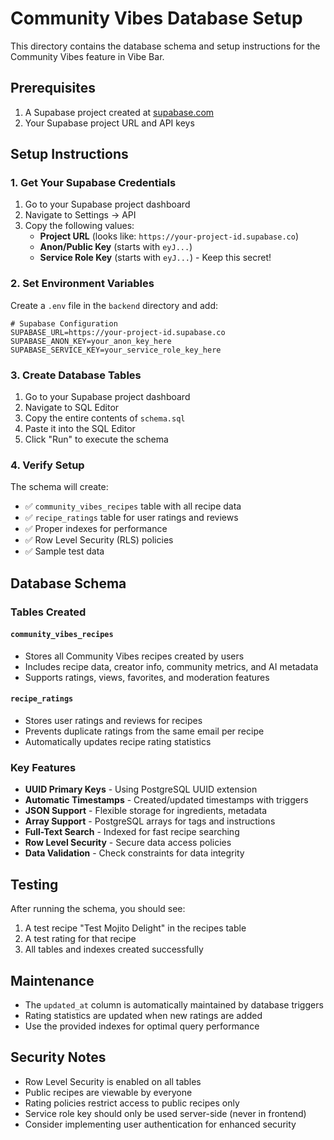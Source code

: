 # Community Vibes Database Setup

This directory contains the database schema and setup instructions for the Community Vibes feature in Vibe Bar.

## Prerequisites

1. A Supabase project created at [supabase.com](https://supabase.com)
2. Your Supabase project URL and API keys

## Setup Instructions

### 1. Get Your Supabase Credentials

1. Go to your Supabase project dashboard
2. Navigate to Settings → API
3. Copy the following values:
   - **Project URL** (looks like: `https://your-project-id.supabase.co`)
   - **Anon/Public Key** (starts with `eyJ...`)
   - **Service Role Key** (starts with `eyJ...`) - Keep this secret!

### 2. Set Environment Variables

Create a `.env` file in the `backend` directory and add:

```env
# Supabase Configuration
SUPABASE_URL=https://your-project-id.supabase.co
SUPABASE_ANON_KEY=your_anon_key_here
SUPABASE_SERVICE_KEY=your_service_role_key_here
```

### 3. Create Database Tables

1. Go to your Supabase project dashboard
2. Navigate to SQL Editor
3. Copy the entire contents of `schema.sql`
4. Paste it into the SQL Editor
5. Click "Run" to execute the schema

### 4. Verify Setup

The schema will create:
- ✅ `community_vibes_recipes` table with all recipe data
- ✅ `recipe_ratings` table for user ratings and reviews
- ✅ Proper indexes for performance
- ✅ Row Level Security (RLS) policies
- ✅ Sample test data

## Database Schema

### Tables Created

#### `community_vibes_recipes`
- Stores all Community Vibes recipes created by users
- Includes recipe data, creator info, community metrics, and AI metadata
- Supports ratings, views, favorites, and moderation features

#### `recipe_ratings`
- Stores user ratings and reviews for recipes
- Prevents duplicate ratings from the same email per recipe
- Automatically updates recipe rating statistics

### Key Features

- **UUID Primary Keys** - Using PostgreSQL UUID extension
- **Automatic Timestamps** - Created/updated timestamps with triggers
- **JSON Support** - Flexible storage for ingredients, metadata
- **Array Support** - PostgreSQL arrays for tags and instructions
- **Full-Text Search** - Indexed for fast recipe searching
- **Row Level Security** - Secure data access policies
- **Data Validation** - Check constraints for data integrity

## Testing

After running the schema, you should see:
1. A test recipe "Test Mojito Delight" in the recipes table
2. A test rating for that recipe
3. All tables and indexes created successfully

## Maintenance

- The `updated_at` column is automatically maintained by database triggers
- Rating statistics are updated when new ratings are added
- Use the provided indexes for optimal query performance

## Security Notes

- Row Level Security is enabled on all tables
- Public recipes are viewable by everyone
- Rating policies restrict access to public recipes only
- Service role key should only be used server-side (never in frontend)
- Consider implementing user authentication for enhanced security 